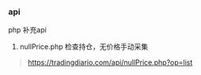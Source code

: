 

### api
php 补充api

1. nullPrice.php 检查持仓，无价格手动采集
>  https://tradingdiario.com/api/nullPrice.php?op=list